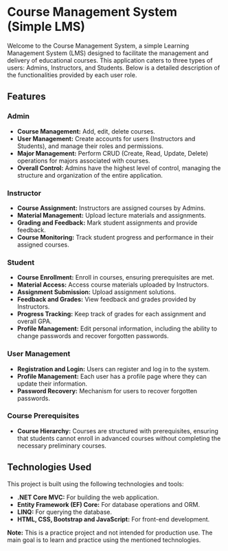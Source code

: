 # Course Management System (Simple LMS)

Welcome to the Course Management System, a simple Learning Management System (LMS) designed to facilitate the management and delivery of educational courses. This application caters to three types of users: Admins, Instructors, and Students. Below is a detailed description of the functionalities provided by each user role.

## Features

### Admin
- **Course Management:** Add, edit, delete courses.
- **User Management:** Create accounts for users (Instructors and Students), and manage their roles and permissions.
- **Major Management:** Perform CRUD (Create, Read, Update, Delete) operations for majors associated with courses.
- **Overall Control:** Admins have the highest level of control, managing the structure and organization of the entire application.

### Instructor
- **Course Assignment:** Instructors are assigned courses by Admins.
- **Material Management:** Upload lecture materials and assignments.
- **Grading and Feedback:** Mark student assignments and provide feedback.
- **Course Monitoring:** Track student progress and performance in their assigned courses.

### Student
- **Course Enrollment:** Enroll in courses, ensuring prerequisites are met.
- **Material Access:** Access course materials uploaded by Instructors.
- **Assignment Submission:** Upload assignment solutions.
- **Feedback and Grades:** View feedback and grades provided by Instructors.
- **Progress Tracking:** Keep track of grades for each assignment and overall GPA.
- **Profile Management:** Edit personal information, including the ability to change passwords and recover forgotten passwords.

### User Management
- **Registration and Login:** Users can register and log in to the system.
- **Profile Management:** Each user has a profile page where they can update their information.
- **Password Recovery:** Mechanism for users to recover forgotten passwords.

### Course Prerequisites
- **Course Hierarchy:** Courses are structured with prerequisites, ensuring that students cannot enroll in advanced courses without completing the necessary preliminary courses.

## Technologies Used

This project is built using the following technologies and tools:

- **.NET Core MVC:** For building the web application.
- **Entity Framework (EF) Core:** For database operations and ORM.
- **LINQ:** For querying the database.
- **HTML, CSS, Bootstrap and JavaScript:** For front-end development.



**Note:** This is a practice project and not intended for production use. The main goal is to learn and practice using the mentioned technologies.
